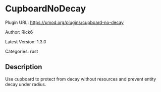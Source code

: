 # CupboardNoDecay

Plugin URL: https://umod.org/plugins/cupboard-no-decay

Author: Rick6

Latest Version: 1.3.0

Categories: rust

## Description

Use cupboard to protect from decay without resources and prevent entity decay under radius.
